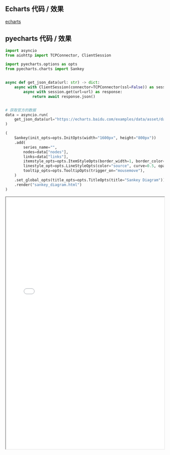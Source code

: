 ## Echarts 代码 / 效果

[echarts](https://echarts.baidu.com/examples/editor.html?c=sankey-energy ':include :type=iframe width=100% height=800px')

## pyecharts 代码 / 效果

```python
import asyncio
from aiohttp import TCPConnector, ClientSession

import pyecharts.options as opts
from pyecharts.charts import Sankey


async def get_json_data(url: str) -> dict:
    async with ClientSession(connector=TCPConnector(ssl=False)) as session:
        async with session.get(url=url) as response:
            return await response.json()


# 获取官方的数据
data = asyncio.run(
    get_json_data(url="https://echarts.baidu.com/examples/data/asset/data/energy.json")
)

(
    Sankey(init_opts=opts.InitOpts(width="1600px", height="800px"))
    .add(
        series_name="",
        nodes=data["nodes"],
        links=data["links"],
        itemstyle_opts=opts.ItemStyleOpts(border_width=1, border_color="#aaa"),
        linestyle_opt=opts.LineStyleOpts(color="source", curve=0.5, opacity=0.5),
        tooltip_opts=opts.TooltipOpts(trigger_on="mousemove"),
    )
    .set_global_opts(title_opts=opts.TitleOpts(title="Sankey Diagram"))
    .render("sankey_diagram.html")
)
```

<iframe width="100%" height="800px" src="Sankey/sankey_diagram.html"></iframe>
